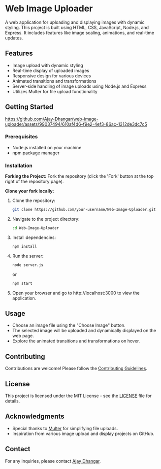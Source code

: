 # Web Image Uploader

A web application for uploading and displaying images with dynamic styling. This project is built using HTML, CSS, JavaScript, Node.js, and Express. It includes features like image scaling, animations, and real-time updates.

## Features

- Image upload with dynamic styling
- Real-time display of uploaded images
- Responsive design for various devices
- Animated transitions and transformations
- Server-side handling of image uploads using Node.js and Express
- Utilizes Multer for file upload functionality

## Getting Started

https://github.com/Ajay-Dhangar/web-image-uploader/assets/99037494/610af4d6-f9e2-4ef3-86ac-1312de3dc7c5

### Prerequisites

- Node.js installed on your machine
- npm package manager

### Installation

**Forking the Project:** Fork the repository (click the 'Fork' button at the top right of the repository page).

**Clone your fork locally:**

1. Clone the repository:
   ```bash
   git clone https://github.com/your-username/Web-Image-Uploader.git
   ```

2. Navigate to the project directory:
   ```bash
   cd Web-Image-Uploader
   ```

3. Install dependencies:
   ```bash
   npm install
   ```

4. Run the server:
   ```bash
   node server.js
   ```

   or

   ```bash
   npm start
   ```

6. Open your browser and go to http://localhost:3000 to view the application.

## Usage

- Choose an image file using the "Choose Image" button.
- The selected image will be uploaded and dynamically displayed on the web page.
- Explore the animated transitions and transformations on hover.

## Contributing

Contributions are welcome! Please follow the [Contributing Guidelines](CONTRIBUTING.md).

## License

This project is licensed under the MIT License - see the [LICENSE](LICENSE) file for details.

## Acknowledgments

- Special thanks to [Multer](https://www.npmjs.com/package/multer) for simplifying file uploads.
- Inspiration from various image upload and display projects on GitHub.

## Contact

For any inquiries, please contact [Ajay Dhangar](https://twitter.com/CodesWithAjay).
